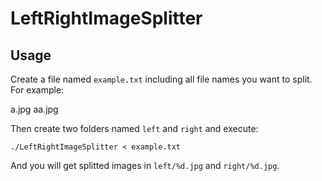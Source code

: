 # LeftRightImageSplitter

## Usage

Create a file named `example.txt` including all file names you want to split. For example:

 a.jpg
 aa.jpg

Then create two folders named `left` and `right` and execute:

`./LeftRightImageSplitter < example.txt`

And you will get splitted images in `left/%d.jpg` and `right/%d.jpg`.
